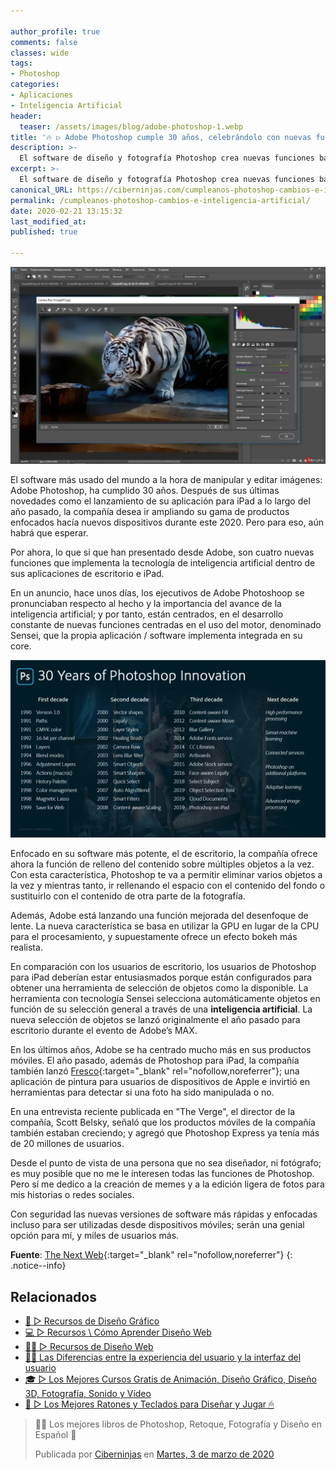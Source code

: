 ```yaml
---

author_profile: true
comments: false
classes: wide
tags:
- Photoshop
categories:
- Aplicaciones
- Inteligencia Artificial
header:
  teaser: /assets/images/blog/adobe-photoshop-1.webp
title: '🔥 ▷ Adobe Photoshop cumple 30 años, celebrándolo con nuevas funciones basadas en la Inteligencia Artificial'
description: >-
  El software de diseño y fotografía Photoshop crea nuevas funciones basadas en la inteligencia artificial para celebrar su aniversario de su 30 cumpleaños
excerpt: >-
  El software de diseño y fotografía Photoshop crea nuevas funciones basadas en la inteligencia artificial para celebrar su aniversario de su 30 cumpleaños
canonical_URL: https://ciberninjas.com/cumpleanos-photoshop-cambios-e-inteligencia-artificial/
permalink: /cumpleanos-photoshop-cambios-e-inteligencia-artificial/
date: 2020-02-21 13:15:32
last_modified_at: 
published: true

---
```


![Adobe Photoshop cumple 30 años en su máximo explendor y muestra nuevas y mejores herramientas gracias a la inteligencia artificial](/assets/images/blog/adobe-photoshop-1.webp "Adobe Photoshop cumple 30 años en su máximo explendor y muestra nuevas y mejores herramientas gracias a la inteligencia artificial")

El software más usado del mundo a la hora de manipular y editar imágenes: Adobe Photoshop, ha cumplido 30 años. Después de sus últimas novedades como el lanzamiento de su aplicación para iPad a lo largo del año pasado, la compañía desea ir ampliando su gama de productos enfocados hacía nuevos dispositivos durante este 2020. Pero para eso, aún habrá que esperar.

Por ahora, lo que si que han presentado desde Adobe, son cuatro nuevas funciones que implementa la tecnología de inteligencia artificial dentro de sus aplicaciones de escritorio e iPad.

En un anuncio, hace unos días, los ejecutivos de Adobe Photoshoop se pronunciaban respecto al hecho y la importancia del avance de la inteligencia artificial; y por tanto, están centrados, en el desarrollo constante de nuevas funciones centradas en el uso del motor, denominado Sensei, que la propia aplicación / software implementa integrada en su core.

![Innovaciones de Adobe Photoshop durante sus 30 años de vida](/assets/images/blog/adobe-30-1.webp "Innovaciones de Adobe Photoshop durante sus 30 años de vida")

Enfocado en su software más potente, el de escritorio, la compañía ofrece ahora la función de relleno del contenido sobre múltiples objetos a la vez. Con esta característica, Photoshop te va a permitir eliminar varios objetos a la vez y mientras tanto, ir rellenando el espacio con el contenido del fondo o sustituirlo con el contenido de otra parte de la fotografía.

Además, Adobe está lanzando una función mejorada del desenfoque de lente. La nueva característica se basa en utilizar la GPU en lugar de la CPU para el procesamiento, y supuestamente ofrece un efecto bokeh más realista.

En comparación con los usuarios de escritorio, los usuarios de Photoshop para iPad deberían estar entusiasmados porque están configurados para obtener una herramienta de selección de objetos como la disponible. La herramienta con tecnología Sensei selecciona automáticamente objetos en función de su selección general a través de una **inteligencia artificial**. La nueva selección de objetos se lanzó originalmente el año pasado para escritorio durante el evento de Adobe’s MAX.

En los últimos años, Adobe se ha centrado mucho más en sus productos móviles. El año pasado, además de Photoshop para iPad, la compañía también lanzó [Fresco](https://www.adobe.com/in/products/fresco.html){:target="_blank" rel="nofollow,noreferrer"}; una aplicación de pintura para usuarios de dispositivos de Apple e invirtió en herramientas para detectar si una foto ha sido manipulada o no.

En una entrevista reciente publicada en "The Verge", el  director de la compañía, Scott Belsky, señaló que los productos móviles de la compañía también estaban creciendo; y agregó que Photoshop Express ya tenía más de 20 millones de usuarios.

Desde el punto de vista de una persona que no sea diseñador, ni fotógrafo; es muy posible que no me le interesen todas las funciones de Photoshop. Pero sí me dedico a la creación de memes y a la edición ligera de fotos para mis historias o redes sociales.

Con seguridad las nuevas versiones de software más rápidas y enfocadas incluso para ser utilizadas desde dispositivos móviles; serán una genial opción para mí, y miles de usuarios más.

**Fuente**\: [The Next Web](https://thenextweb.com/apps/2020/02/19/adobe-photoshop-completes-30-years-launches-new-ai-powered-features/ "Adobe Photoshop completa 30 años, lanza nuevas funciones basadas en IA"){:target="_blank" rel="nofollow,noreferrer"}
{: .notice--info}

## Relacionados

* [🎨 ▷ Recursos de Diseño Gráfico](/dise%C3%B1o-grafico-recursos/)
* [💻 ▷ Recursos \ Cómo Aprender Diseño Web](/diseño-web/)
* [👩‍🎨 ▷ Recursos de Diseño Web](/dise%C3%B1o-web-recursos/)
* [👨‍🎨 Las Diferencias entre la experiencia del usuario y la interfaz del usuario](/diferencias-entre-ui-ux/)
* [🎓 ▷ Los Mejores Cursos Gratis de Animación, Diseño Gráfico, Diseño 3D, Fotografía, Sonido y Vídeo](/cursos-animacion-diseno/)
* [🛒 ▷ Los Mejores Ratones y Teclados para Diseñar y Jugar 🖱](/teclados-ratones-dise%C3%B1o/)

<div class="fb-post" data-href="https://www.facebook.com/ciberninjas/posts/1331111150409070" data-width="850" data-show-text="true"><blockquote cite="https://developers.facebook.com/ciberninjas/posts/1331111150409070" class="fb-xfbml-parse-ignore"><p>👩‍🎨 Los mejores libros de Photoshop, Retoque, Fotografía y Diseño en Español 🎨</p>Publicada por <a href="https://www.facebook.com/ciberninjas/">Ciberninjas</a> en&nbsp;<a href="https://developers.facebook.com/ciberninjas/posts/1331111150409070">Martes, 3 de marzo de 2020</a></blockquote></div>
